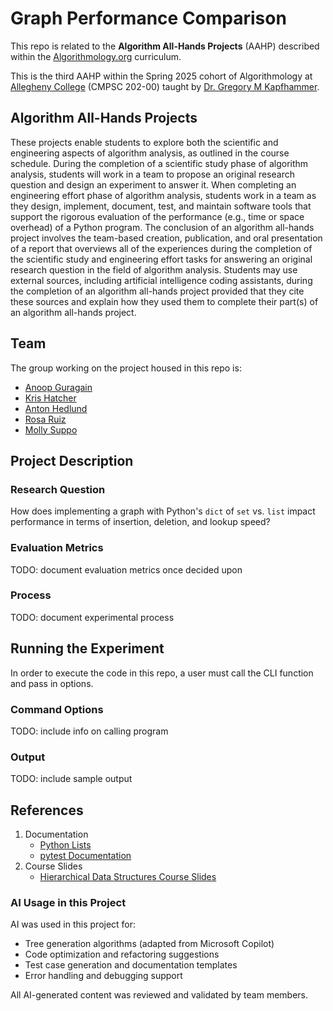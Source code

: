 # Graph Performance Comparison

This repo is related to the **Algorithm All-Hands Projects** (AAHP) described within the [Algorithmology.org](https://algorithmology.org/) curriculum.

This is the third AAHP within the Spring 2025 cohort of Algorithmology at [Allegheny College](https://sites.allegheny.edu/computer-science/) (CMPSC 202-00) taught by [Dr. Gregory M Kapfhammer](https://github.com/gkapfham).

## Algorithm All-Hands Projects

These projects enable students to explore both the scientific and engineering aspects of algorithm analysis, as outlined in the course schedule. During the completion of a scientific study phase of algorithm analysis, students will work in a team to propose an original research question and design an experiment to answer it. When completing an engineering effort phase of algorithm analysis, students work in a team as they design, implement, document, test, and maintain software tools that support the rigorous evaluation of the performance (e.g., time or space overhead) of a Python program. The conclusion of an algorithm all-hands project involves the team-based creation, publication, and oral presentation of a report that overviews all of the experiences during the completion of the scientific study and engineering effort tasks for answering an original research question in the field of algorithm analysis. Students may use external sources, including artificial intelligence coding assistants, during the completion of an algorithm all-hands project provided that they cite these sources and explain how they used them to complete their part(s) of an algorithm all-hands project.

## Team

The group working on the project housed in this repo is:

* [Anoop Guragain](https://github.com/AN00P-G)
* [Kris Hatcher](https://github.com/krishatcher)
* [Anton Hedlund](https://github.com/ahedlund01)
* [Rosa Ruiz](https://github.com/ruizrosa2905)
* [Molly Suppo](https://github.com/suppo01)

## Project Description

### Research Question

How does implementing a graph with Python's `dict` of `set` vs. `list` impact performance in terms of insertion, deletion, and lookup speed?

### Evaluation Metrics

TODO: document evaluation metrics once decided upon

### Process

TODO: document experimental process

## Running the Experiment

In order to execute the code in this repo, a user must call the CLI function and pass in options.

### Command Options

TODO: include info on calling program

### Output

TODO: include sample output

## References

1. Documentation
    - [Python Lists](https://docs.python.org/3/tutorial/datastructures.html#more-on-lists)
    - [pytest Documentation](https://docs.pytest.org/en/stable/)
2. Course Slides
    - [Hierarchical Data Structures Course Slides](https://algorithmology.org/slides/weekthirteen/#/title-slide)

### AI Usage in this Project

AI was used in this project for:
- Tree generation algorithms (adapted from Microsoft Copilot)
- Code optimization and refactoring suggestions
- Test case generation and documentation templates
- Error handling and debugging support

All AI-generated content was reviewed and validated by team members.